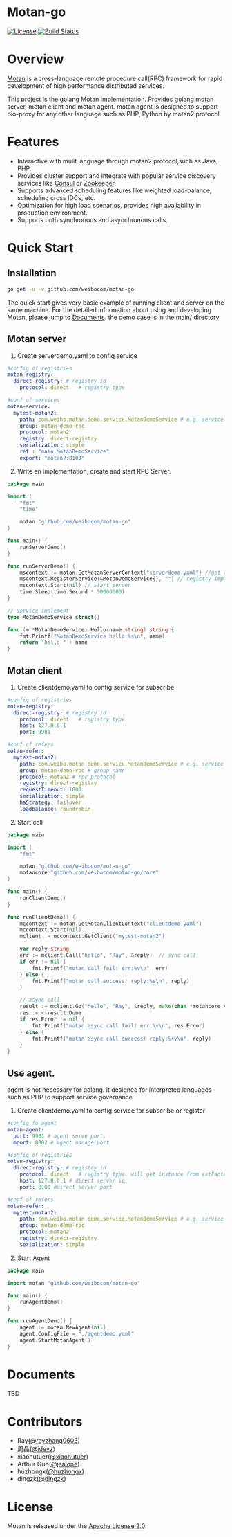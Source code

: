 # Motan-go
[![License](https://img.shields.io/badge/License-Apache%202.0-blue.svg)](https://github.com/weibocom/motan/blob/master/LICENSE)
[![Build Status](https://img.shields.io/travis/weibocom/motan-go/master.svg?label=Build)](https://travis-ci.org/weibocom/motan-go)

# Overview
[Motan][motan] is a cross-language remote procedure call(RPC) framework for rapid development of high performance distributed services.

This project is the golang Motan implementation. Provides golang motan server, motan client and motan agent. 
motan agent is designed to support bio-proxy for any other language such as PHP, Python by motan2 protocol.

# Features
- Interactive with mulit language through motan2 protocol,such as Java, PHP.
- Provides cluster support and integrate with popular service discovery services like [Consul][consul] or [Zookeeper][zookeeper]. 
- Supports advanced scheduling features like weighted load-balance, scheduling cross IDCs, etc.
- Optimization for high load scenarios, provides high availability in production environment.
- Supports both synchronous and asynchronous calls.

# Quick Start

## Installation

```sh
go get -u -v github.com/weibocom/motan-go
```

The quick start gives very basic example of running client and server on the same machine. For the detailed information about using and developing Motan, please jump to [Documents](#documents).
the demo case is in the main/ directory

## Motan server

1. Create serverdemo.yaml to config service

```yaml
#config of registries
motan-registry:
  direct-registry: # registry id 
    protocol: direct   # registry type

#conf of services
motan-service:
  mytest-motan2:
    path: com.weibo.motan.demo.service.MotanDemoService # e.g. service name for register
    group: motan-demo-rpc
    protocol: motan2
    registry: direct-registry
    serialization: simple
    ref : "main.MotanDemoService"
    export: "motan2:8100"
```

2. Write an implementation, create and start RPC Server.

```go
package main

import (
	"fmt"
	"time"

	motan "github.com/weibocom/motan-go"
)

func main() {
	runServerDemo()
}

func runServerDemo() {
	mscontext := motan.GetMotanServerContext("serverdemo.yaml") //get config by filename
	mscontext.RegisterService(&MotanDemoService{}, "") // registry implement
	mscontext.Start(nil) // start server
	time.Sleep(time.Second * 50000000)
}

// service implement
type MotanDemoService struct{}

func (m *MotanDemoService) Hello(name string) string {
	fmt.Printf("MotanDemoService hello:%s\n", name)
	return "hello " + name
}
```

## Motan client

1. Create clientdemo.yaml to config service for subscribe

```yaml
#config of registries
motan-registry:
  direct-registry: # registry id 
    protocol: direct   # registry type. 
    host: 127.0.0.1 
    port: 9981 

#conf of refers
motan-refer:
  mytest-motan2:
    path: com.weibo.motan.demo.service.MotanDemoService # e.g. service name for subscribe
    group: motan-demo-rpc # group name
    protocol: motan2 # rpc protocol
    registry: direct-registry
    requestTimeout: 1000
    serialization: simple
    haStrategy: failover
    loadbalance: roundrobin
```

2. Start call

```go
package main

import (
	"fmt"

	motan "github.com/weibocom/motan-go"
	motancore "github.com/weibocom/motan-go/core"
)

func main() {
	runClientDemo()
}

func runClientDemo() {
	mccontext := motan.GetMotanClientContext("clientdemo.yaml")
	mccontext.Start(nil)
	mclient := mccontext.GetClient("mytest-motan2")

	var reply string
	err := mclient.Call("hello", "Ray", &reply)  // sync call
	if err != nil {
		fmt.Printf("motan call fail! err:%v\n", err)
	} else {
		fmt.Printf("motan call success! reply:%s\n", reply)
	}

	// async call
	result := mclient.Go("hello", "Ray", &reply, make(chan *motancore.AsyncResult, 1))
	res := <-result.Done
	if res.Error != nil {
		fmt.Printf("motan async call fail! err:%v\n", res.Error)
	} else {
		fmt.Printf("motan async call success! reply:%+v\n", reply)
	}
}

```

## Use agent. 

agent is not necessary for golang. it designed for interpreted languages such as PHP to support service governance

1. Create clientdemo.yaml to config service for subscribe or register

```yaml
#config fo agent
motan-agent:
  port: 9981 # agent serve port. 
  mport: 8002 # agent manage port 

#config of registries
motan-registry:
  direct-registry: # registry id 
    protocol: direct   # registry type. will get instance from extFactory.
    host: 127.0.0.1 # direct server ip.
    port: 8100 #direct server port

#conf of refers
motan-refer:
  mytest-motan2:
    path: com.weibo.motan.demo.service.MotanDemoService # e.g. service name for subscribe
    group: motan-demo-rpc
    protocol: motan2
    registry: direct-registry
    serialization: simple
```

2. Start Agent

```go
package main

import motan "github.com/weibocom/motan-go"

func main() {
	runAgentDemo()
}

func runAgentDemo() {
	agent := motan.NewAgent(nil)
	agent.ConfigFile = "./agentdemo.yaml"
	agent.StartMotanAgent()
}
```

# Documents

TBD

# Contributors

* Ray([@rayzhang0603](https://github.com/rayzhang0603))
* 周晶([@idevz](https://github.com/idevz))
* xiaohutuer([@xiaohutuer](https://github.com/xiaohutuer))
* Arthur Guo([@jealone](https://github.com/jealone))
* huzhongx([@huzhongx](https://github.com/huzhongx))
* dingzk([@dingzk](https://github.com/dingzk))

# License

Motan is released under the [Apache License 2.0](http://www.apache.org/licenses/LICENSE-2.0).

[motan]:https://github.com/weibocom/motan
[consul]:http://www.consul.io
[zookeeper]:http://zookeeper.apache.org